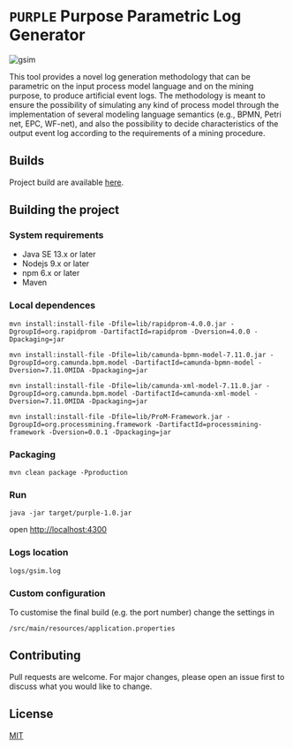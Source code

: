 # `PURPLE` Purpose Parametric Log Generator
![gsim](https://bitbucket.org/proslabteam/purple/raw/f51fb2a83bd8787bb162b3131def27c2ed044854/src/main/webapp/images/arch.png)

This tool provides a novel log generation methodology that can be parametric on the input process model language and on the mining purpose, to produce artificial event logs. The methodology is meant to ensure the possibility of simulating any kind of process model through the implementation of several modeling language semantics (e.g., BPMN, Petri net, EPC, WF-net), and also the possibility to decide characteristics of the output event log according to the requirements of a mining procedure.


## Builds

Project build are available [here](https://bitbucket.org/proslabteam/purple-builds).

## Building the project

### System requirements

* Java SE 13.x or later
* Nodejs 9.x or later
* npm 6.x or later
* Maven

### Local dependences

`mvn install:install-file -Dfile=lib/rapidprom-4.0.0.jar -DgroupId=org.rapidprom -DartifactId=rapidprom -Dversion=4.0.0 -Dpackaging=jar`

`mvn install:install-file -Dfile=lib/camunda-bpmn-model-7.11.0.jar -DgroupId=org.camunda.bpm.model -DartifactId=camunda-bpmn-model -Dversion=7.11.0MIDA -Dpackaging=jar`

`mvn install:install-file -Dfile=lib/camunda-xml-model-7.11.0.jar -DgroupId=org.camunda.bpm.model -DartifactId=camunda-xml-model -Dversion=7.11.0MIDA -Dpackaging=jar`

`mvn install:install-file -Dfile=lib/ProM-Framework.jar -DgroupId=org.processmining.framework -DartifactId=processmining-framework -Dversion=0.0.1 -Dpackaging=jar`

### Packaging

`mvn clean package -Pproduction`

### Run

`java -jar target/purple-1.0.jar`

open [http://localhost:4300](http://localhost:4300)

### Logs location 

`logs/gsim.log`

### Custom configuration

To customise the final build (e.g. the port number) change the settings in

`/src/main/resources/application.properties`

## Contributing
Pull requests are welcome. For major changes, please open an issue first to discuss what you would like to change.

## License
[MIT](https://choosealicense.com/licenses/mit/)

